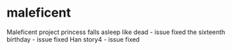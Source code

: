 # maleficent
Maleficent project
princess falls asleep like dead - issue fixed
the sixteenth birthday - issue fixed
Han story4 - issue fixed

